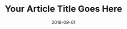 ---
title: "Your Article Title Goes Here"
publication: "This where you published your paper"


# Add your name as an author here.
# Authors are shwon based on their order specified here, e.g. the Author 1, Author 2
authors:
- Author 1
- Author 2

# this is the date that your paper published or is going to be published
# data is used for ordering your publications in an descending order
date: "2018-09-01"

# url_pdf: a http link to the pdf version of your paper if available
# url_code: a http link to the source code of your project if available
# url_slides: a http link to the slides you presented for this paper
# url_video: a http link to video related to this publication
links:
    url_pdf: http://arxiv.org/pdf/1512.04133v1
    url_code: 'code'
    url_slides: 'slides'
    url_video: 'video'
---